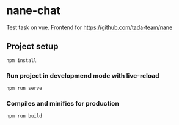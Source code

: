 # nane-chat

Test task on vue. Frontend for https://github.com/tada-team/nane

## Project setup
```
npm install
```

### Run project in developmend mode with live-reload
```
npm run serve
```

### Compiles and minifies for production
```
npm run build
```